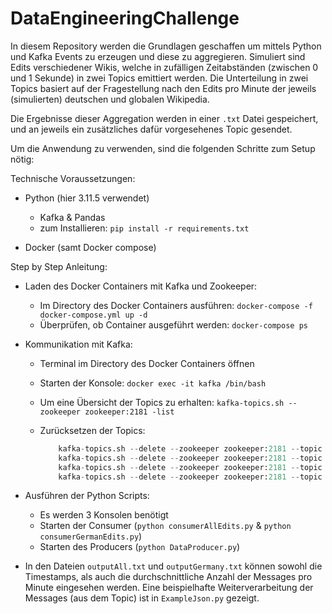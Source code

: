# DataEngineeringChallenge

In diesem Repository werden die Grundlagen geschaffen um mittels Python und Kafka Events zu erzeugen und diese zu aggregieren. Simuliert sind Edits verschiedener Wikis, welche in zufälligen Zeitabständen (zwischen 0 und 1 Sekunde) in zwei Topics emittiert werden. 
Die Unterteilung in zwei Topics basiert auf der Fragestellung nach den Edits pro Minute der jeweils (simulierten) deutschen und globalen Wikipedia.

Die Ergebnisse dieser Aggregation werden in einer `.txt` Datei gespeichert, und an jeweils ein zusätzliches dafür vorgesehenes Topic gesendet. 

Um die Anwendung zu verwenden, sind die folgenden Schritte zum Setup nötig: 

Technische Voraussetzungen:

- Python (hier 3.11.5 verwendet)
    - Kafka & Pandas
    - zum Installieren: ``` pip install -r requirements.txt ```

- Docker (samt Docker compose)

Step by Step Anleitung: 

- Laden des Docker Containers mit Kafka und Zookeeper:
    - Im Directory des Docker Containers ausführen: 
        ``` docker-compose -f docker-compose.yml up -d ```
    - Überprüfen, ob Container ausgeführt werden: 
        ``` docker-compose ps ```

- Kommunikation mit Kafka: 
    - Terminal im Directory des Docker Containers öffnen 

    - Starten der Konsole: 
        ``` docker exec -it kafka /bin/bash ```

    - Um eine Übersicht der Topics zu erhalten: 
        ``` kafka-topics.sh --zookeeper zookeeper:2181 -list ```

    - Zurücksetzen der Topics: 
        ``` python
            kafka-topics.sh --delete --zookeeper zookeeper:2181 --topic editsAll
            kafka-topics.sh --delete --zookeeper zookeeper:2181 --topic editsGerm
            kafka-topics.sh --delete --zookeeper zookeeper:2181 --topic avg
            kafka-topics.sh --delete --zookeeper zookeeper:2181 --topic avgGerm
        ```

- Ausführen der Python Scripts: 
    - Es werden 3 Konsolen benötigt
    - Starten der Consumer (`python consumerAllEdits.py` & `python consumerGermanEdits.py`)
    - Starten des Producers (`python DataProducer.py`)

- In den Dateien `outputAll.txt` und `outputGermany.txt` können sowohl die Timestamps, als auch die durchschnittliche Anzahl der Messages pro Minute eingesehen werden. Eine beispielhafte Weiterverarbeitung der Messages (aus dem Topic) ist in `ExampleJson.py` gezeigt. 
